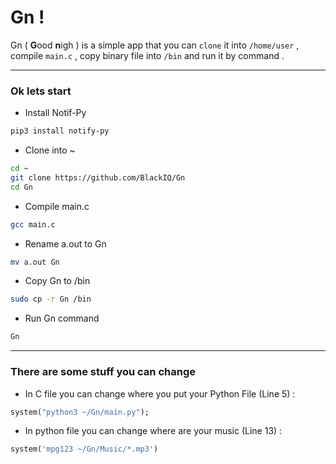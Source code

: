 # Gn !

Gn ( **G**ood **n**igh ) is a simple app that you can `clone` it into `/home/user` , compile `main.c` , copy binary file into `/bin` and run it by command .

<hr>

### Ok lets start

- Install Notif-Py
```bash
pip3 install notify-py
```

- Clone into ~
```bash
cd ~
git clone https://github.com/BlackIQ/Gn
cd Gn
```

- Compile main.c
```bash
gcc main.c
```

- Rename a.out to Gn
```bash
mv a.out Gn
```

- Copy Gn to /bin
```bash
sudo cp -r Gn /bin
```
- Run Gn command
```bash
Gn
```

<hr>

### There are some stuff you can change

- In C file you can change where you put your Python File (Line 5) :

```dockerfile
system("python3 ~/Gn/main.py");
```

- In python file you can change where are your music (Line 13) :

```python
system('mpg123 ~/Gn/Music/*.mp3')
```
